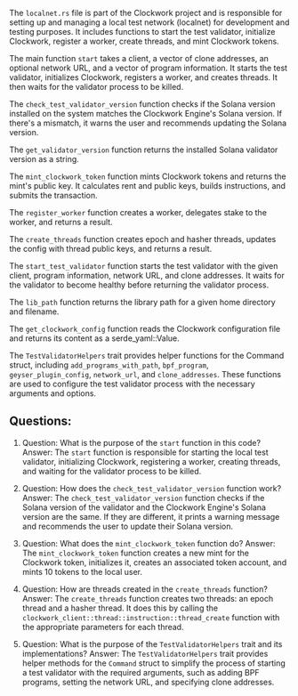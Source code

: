 The `localnet.rs` file is part of the Clockwork project and is responsible for setting up and managing a local test network (localnet) for development and testing purposes. It includes functions to start the test validator, initialize Clockwork, register a worker, create threads, and mint Clockwork tokens.

The main function `start` takes a client, a vector of clone addresses, an optional network URL, and a vector of program information. It starts the test validator, initializes Clockwork, registers a worker, and creates threads. It then waits for the validator process to be killed.

The `check_test_validator_version` function checks if the Solana version installed on the system matches the Clockwork Engine's Solana version. If there's a mismatch, it warns the user and recommends updating the Solana version.

The `get_validator_version` function returns the installed Solana validator version as a string.

The `mint_clockwork_token` function mints Clockwork tokens and returns the mint's public key. It calculates rent and public keys, builds instructions, and submits the transaction.

The `register_worker` function creates a worker, delegates stake to the worker, and returns a result.

The `create_threads` function creates epoch and hasher threads, updates the config with thread public keys, and returns a result.

The `start_test_validator` function starts the test validator with the given client, program information, network URL, and clone addresses. It waits for the validator to become healthy before returning the validator process.

The `lib_path` function returns the library path for a given home directory and filename.

The `get_clockwork_config` function reads the Clockwork configuration file and returns its content as a serde_yaml::Value.

The `TestValidatorHelpers` trait provides helper functions for the Command struct, including `add_programs_with_path`, `bpf_program`, `geyser_plugin_config`, `network_url`, and `clone_addresses`. These functions are used to configure the test validator process with the necessary arguments and options.

## Questions:

1. Question: What is the purpose of the `start` function in this code?
   Answer: The `start` function is responsible for starting the local test validator, initializing Clockwork, registering a worker, creating threads, and waiting for the validator process to be killed.

2. Question: How does the `check_test_validator_version` function work?
   Answer: The `check_test_validator_version` function checks if the Solana version of the validator and the Clockwork Engine's Solana version are the same. If they are different, it prints a warning message and recommends the user to update their Solana version.

3. Question: What does the `mint_clockwork_token` function do?
   Answer: The `mint_clockwork_token` function creates a new mint for the Clockwork token, initializes it, creates an associated token account, and mints 10 tokens to the local user.

4. Question: How are threads created in the `create_threads` function?
   Answer: The `create_threads` function creates two threads: an epoch thread and a hasher thread. It does this by calling the `clockwork_client::thread::instruction::thread_create` function with the appropriate parameters for each thread.

5. Question: What is the purpose of the `TestValidatorHelpers` trait and its implementations?
   Answer: The `TestValidatorHelpers` trait provides helper methods for the `Command` struct to simplify the process of starting a test validator with the required arguments, such as adding BPF programs, setting the network URL, and specifying clone addresses.
